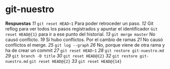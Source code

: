 # git-nuestro

**Respuestas**
*11* `git reset HEAD~1`
	 Para poder retroceder un paso.
*12* Git reflog para ver todos los pasos registrados y apuntar el identificador 
	 `Git reset HEAD@{1}` para ir a ese punto del historial.
*13* `git merge master` No causó conflicto.
*19* Sí hubo conflictos. Por el cambio de ramas
*21* No causó conflictos el merge.
*25* `git log --graph`
*26* No, porque viene de otra rama y ha de crear un commit
*27* `git reset HEAD~1`
*28* `git restore git-nuestro.md`
*29* `git branch -D title`
*30* `git reset HEAD@{2}`
*32* `git restore git-nuestro.md`
	 `git reset HEAD@{2}`
*33* `git reset HEAD@{14}`
